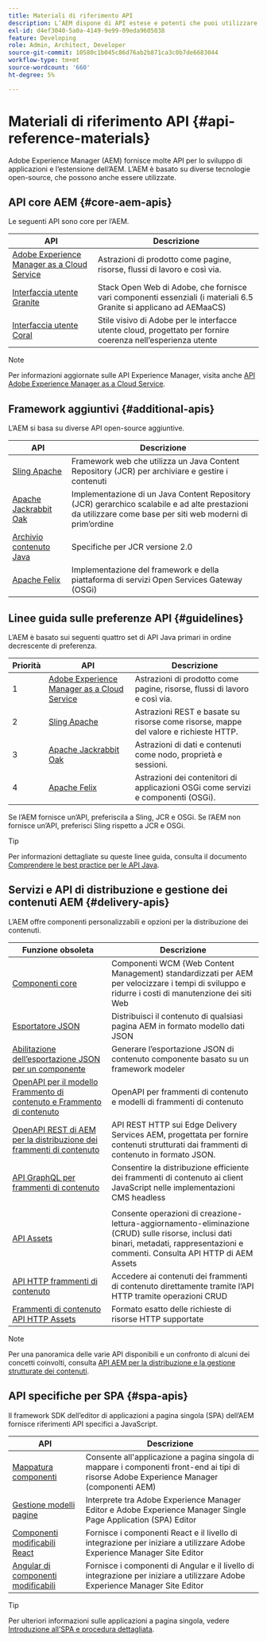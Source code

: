 ```yaml
---
title: Materiali di riferimento API
description: L’AEM dispone di API estese e potenti che puoi utilizzare per il tuo progetto di esperienza digitale.
exl-id: d4ef3040-5a0a-4149-9e99-09eda9605038
feature: Developing
role: Admin, Architect, Developer
source-git-commit: 10580c1b045c86d76ab2b871ca3c0b7de6683044
workflow-type: tm+mt
source-wordcount: '660'
ht-degree: 5%

---
```


# Materiali di riferimento API {#api-reference-materials}

Adobe Experience Manager (AEM) fornisce molte API per lo sviluppo di applicazioni e l’estensione dell’AEM. L’AEM è basato su diverse tecnologie open-source, che possono anche essere utilizzate.

## API core AEM {#core-aem-apis}

Le seguenti API sono core per l’AEM.

| API | Descrizione |
|---|---|
| [Adobe Experience Manager as a Cloud Service](https://www.adobe.io/experience-manager/reference-materials/cloud-service/javadoc/index.html) | Astrazioni di prodotto come pagine, risorse, flussi di lavoro e così via. |
| [Interfaccia utente Granite](https://helpx.adobe.com/experience-manager/6-5/sites/developing/using/reference-materials/granite-ui/api/jcr_root/libs/granite/ui/index.html#) | Stack Open Web di Adobe, che fornisce vari componenti essenziali (i materiali 6.5 Granite si applicano ad AEMaaCS) |
| [Interfaccia utente Coral](https://opensource.adobe.com/coral-spectrum/documentation/) | Stile visivo di Adobe per le interfacce utente cloud, progettato per fornire coerenza nell’esperienza utente |

<!---
|Editor core JavaScript API reference|Provides all the base objects and concepts to support authoring of content resources|
--->

>[!NOTE]
>
>Per informazioni aggiornate sulle API Experience Manager, visita anche [API Adobe Experience Manager as a Cloud Service](https://developer.adobe.com/experience-cloud/experience-manager-apis/).

## Framework aggiuntivi {#additional-apis}

L’AEM si basa su diverse API open-source aggiuntive.

| API | Descrizione |
|---|---|
| [Sling Apache](https://sling.apache.org/apidocs/sling11/) | Framework web che utilizza un Java Content Repository (JCR) per archiviare e gestire i contenuti |
| [Apache Jackrabbit Oak](https://jackrabbit.apache.org/oak/docs/oak_api/overview.html) | Implementazione di un Java Content Repository (JCR) gerarchico scalabile e ad alte prestazioni da utilizzare come base per siti web moderni di prim’ordine |
| [Archivio contenuto Java](https://www.adobe.io/experience-manager/reference-materials/spec/javax.jcr/javadocs/jcr-2.0/index.html) | Specifiche per JCR versione 2.0 |
| [Apache Felix](https://felix.apache.org) | Implementazione del framework e della piattaforma di servizi Open Services Gateway (OSGi) |

## Linee guida sulle preferenze API {#guidelines}

L’AEM è basato sui seguenti quattro set di API Java primari in ordine decrescente di preferenza.

| Priorità | API | Descrizione |
|---|---|---|
| 1 | [Adobe Experience Manager as a Cloud Service](https://www.adobe.io/experience-manager/reference-materials/cloud-service/javadoc/index.html) | Astrazioni di prodotto come pagine, risorse, flussi di lavoro e così via. |
| 2 | [Sling Apache](https://sling.apache.org/apidocs/sling11/) | Astrazioni REST e basate su risorse come risorse, mappe del valore e richieste HTTP. |
| 3 | [Apache Jackrabbit Oak](https://jackrabbit.apache.org/oak/docs/oak_api/overview.html) | Astrazioni di dati e contenuti come nodo, proprietà e sessioni. |
| 4 | [Apache Felix](https://felix.apache.org/) | Astrazioni dei contenitori di applicazioni OSGi come servizi e componenti (OSGi). |

Se l’AEM fornisce un’API, preferiscila a Sling, JCR e OSGi. Se l’AEM non fornisce un’API, preferisci Sling rispetto a JCR e OSGi.

>[!TIP]
>
>Per informazioni dettagliate su queste linee guida, consulta il documento [Comprendere le best practice per le API Java](https://experienceleague.adobe.com/docs/experience-manager-learn/foundation/development/understand-java-api-best-practices.html).

## Servizi e API di distribuzione e gestione dei contenuti AEM {#delivery-apis}

L’AEM offre componenti personalizzabili e opzioni per la distribuzione dei contenuti.

| Funzione obsoleta | Descrizione |
|---|---|
| [Componenti core](https://experienceleague.adobe.com/docs/experience-manager-core-components/using/introduction.html?lang=it) | Componenti WCM (Web Content Management) standardizzati per AEM per velocizzare i tempi di sviluppo e ridurre i costi di manutenzione dei siti Web |
| [Esportatore JSON](/help/implementing/developing/components/json-exporter.md) | Distribuisci il contenuto di qualsiasi pagina AEM in formato modello dati JSON |
| [Abilitazione dell’esportazione JSON per un componente](/help/implementing/developing/components/enabling-json-exporter.md) | Generare l’esportazione JSON di contenuto componente basato su un framework modeler |
| [OpenAPI per il modello Frammento di contenuto e Frammento di contenuto](/help/headless/content-fragment-openapis.md) | OpenAPI per frammenti di contenuto e modelli di frammenti di contenuto |
| [OpenAPI REST di AEM per la distribuzione dei frammenti di contenuto](/help/headless/aem-rest-openapi-content-fragment-delivery.md) | API REST HTTP sui Edge Delivery Services AEM, progettata per fornire contenuti strutturati dai frammenti di contenuto in formato JSON. |
| [API GraphQL per frammenti di contenuto](/help/headless/graphql-api/content-fragments.md) | Consentire la distribuzione efficiente dei frammenti di contenuto ai client JavaScript nelle implementazioni CMS headless |
|  |  |
| [API Assets](/help/assets/mac-api-assets.md) | Consente operazioni di creazione-lettura-aggiornamento-eliminazione (CRUD) sulle risorse, inclusi dati binari, metadati, rappresentazioni e commenti. Consulta API HTTP di AEM Assets |
| [API HTTP frammenti di contenuto](/help/assets/content-fragments/assets-api-content-fragments.md) | Accedere ai contenuti dei frammenti di contenuto direttamente tramite l’API HTTP tramite operazioni CRUD |
| [Frammenti di contenuto API HTTP Assets](https://experienceleague.adobe.com/docs/experience-manager-cloud-service/assets/admin/mac-api-assets.html) | Formato esatto delle richieste di risorse HTTP supportate |

>[!NOTE]
>
>Per una panoramica delle varie API disponibili e un confronto di alcuni dei concetti coinvolti, consulta [API AEM per la distribuzione e la gestione strutturate dei contenuti](/help/headless/apis-headless-and-content-fragments.md).

## API specifiche per SPA {#spa-apis}

Il framework SDK dell’editor di applicazioni a pagina singola (SPA) dell’AEM fornisce riferimenti API specifici a JavaScript.

| API | Descrizione |
|---|---|
| [Mappatura componenti](https://www.npmjs.com/package/@adobe/aem-spa-component-mapping) | Consente all&#39;applicazione a pagina singola di mappare i componenti front-end ai tipi di risorse Adobe Experience Manager (componenti AEM) |
| [Gestione modelli pagine](https://www.npmjs.com/package/@adobe/aem-spa-page-model-manager) | Interprete tra Adobe Experience Manager Editor e Adobe Experience Manager Single Page Application (SPA) Editor |
| [Componenti modificabili React](https://www.npmjs.com/package/@adobe/aem-react-editable-components) | Fornisce i componenti React e il livello di integrazione per iniziare a utilizzare Adobe Experience Manager Site Editor |
| [Angular di componenti modificabili](https://www.npmjs.com/package/@adobe/aem-angular-editable-components) | Fornisce i componenti di Angular e il livello di integrazione per iniziare a utilizzare Adobe Experience Manager Site Editor |

>[!TIP]
>
>Per ulteriori informazioni sulle applicazioni a pagina singola, vedere [Introduzione all&#39;SPA e procedura dettagliata](/help/implementing/developing/hybrid/introduction.md).
